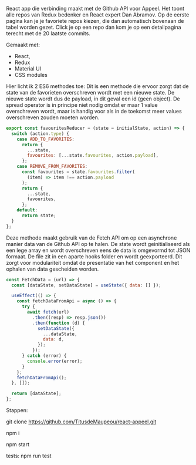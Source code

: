 

React app die verbinding maakt met de Github API voor Appeel. Het toont alle repos van Redux bedenker en React expert Dan Abramov. Op de eerste pagina kan je je favoriete repos kiezen, die dan automatisch bovenaan de tabel worden gezet. Click je op een repo dan kom je op een detailpagina terecht met de 20 laatste commits.

Gemaakt met:
  - React,
  - Redux
  - Material UI
  - CSS modules

Hier licht ik 2 ES6 methodes toe: Dit is een methode die ervoor zorgt dat de state van de favorieten overschreven wordt met een nieuwe state. De nieuwe state wordt dus de payload, in dit geval een id (geen object). De spread operator is in principe niet nodig omdat er maar 1 value overschreven wordt, maar is handig voor als in de toekomst meer values overschreven zouden moeten worden.

```javascript
export const favouritesReducer = (state = initialState, action) => {
  switch (action.type) {
    case ADD_TO_FAVORITES:
      return {
        ...state,
        favourites: [...state.favourites, action.payload],
      };
    case REMOVE_FROM_FAVORITES:
      const favourites = state.favourites.filter(
        (item) => item !== action.payload
      );
      return {
        ...state,
        favourites,
      };
    default:
      return state;
  }
};
```

Deze methode maakt gebruik van de Fetch API om op een asynchrone manier data van de Github API op te halen. De state wordt geinitialiseerd als een lege array en wordt overschreven eens de data is omgevormd tot JSON formaat. De file zit in een aparte hooks folder en wordt geexporteerd. Dit zorgt voor modulariteit omdat de presentatie van het component en het ophalen van data gescheiden worden.

```javascript
const FetchData = (url) => {
  const [dataState, setDataState] = useState({ data: [] });

  useEffect(() => {
    const fetchDataFromApi = async () => {
      try {
        await fetch(url)
          .then((resp) => resp.json())
          .then(function (d) {
            setDataState({
              ...dataState,
              data: d,
            });
          });
      } catch (error) {
        console.error(error);
      }
    };
    fetchDataFromApi();
  }, []);

  return [dataState];
};
```

Stappen:

git clone https://github.com/TitusdeMaupeou/react-appeel.git

npm i

npm start

tests: npm run test
